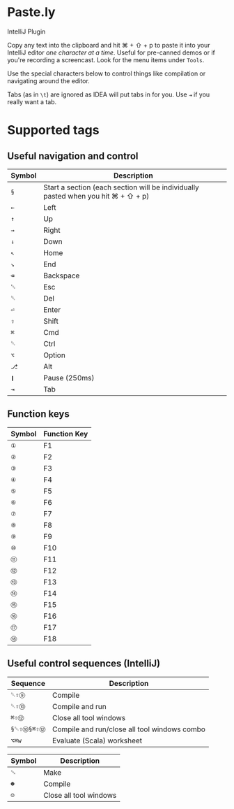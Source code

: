 # Paste.ly
IntelliJ Plugin

Copy any text into the clipboard and hit ⌘ + ⇧ + p to paste it into your IntelliJ editor *one character at a time*. Useful for pre-canned demos or if you're recording a screencast. Look for the menu items under `Tools`. 

Use the special characters below to control things like compilation or navigating around the editor.

Tabs (as in `\t`) are ignored as IDEA will put tabs in for you. Use `⇥` if you really want a tab.

# Supported tags

## Useful navigation and control

| Symbol | Description |
|--------|-------------|
| `§` | Start a section (each section will be individually pasted when you hit ⌘ + ⇧ + p)
|`←` | Left
|`↑` | Up
|`→` | Right
|`↓` | Down
|`↖` | Home
|`↘` | End
|`⌫` | Backspace
|`␛` | Esc
|`␡` | Del
|`⏎` | Enter
|`⇧` | Shift
|`⌘` | Cmd
|`␑` | Ctrl
|`⌥` | Option
|`⎇` | Alt
|`❙` | Pause (250ms)
|`⇥` | Tab

## Function keys

| Symbol | Function Key |
|--------|--------------|
|`①` | F1
|`②`  |F2
|`③`  |F3
|`④`  |F4
|`⑤`  |F5
|`⑥`  |F6
|`⑦`  |F7
|`⑧`  |F8
|`⑨`  |F9
|`⑩`  |F10
|`⑪`  |F11
|`⑫`  |F12
|`⑬`  |F13
|`⑭`  |F14
|`⑮`  |F15
|`⑯`  |F16
|`⑰`  |F17
|`⑱`  |F18


## Useful control sequences (IntelliJ)

| Sequence | Description |
|----------|-------------|
| `␑⇧⑨` | Compile
| `␑⇧⑩` | Compile and run 
| `⌘⇧⑫` | Close all tool windows
| `§␑⇧⑩§⌘⇧⑫` | Compile and run/close all tool windows combo
| `⌥⌘w` | Evaluate (Scala) worksheet

| Symbol | Description |
|--------|-------------|
| `␘` | Make
| `☻` | Compile
| `☺` | Close all tool windows
